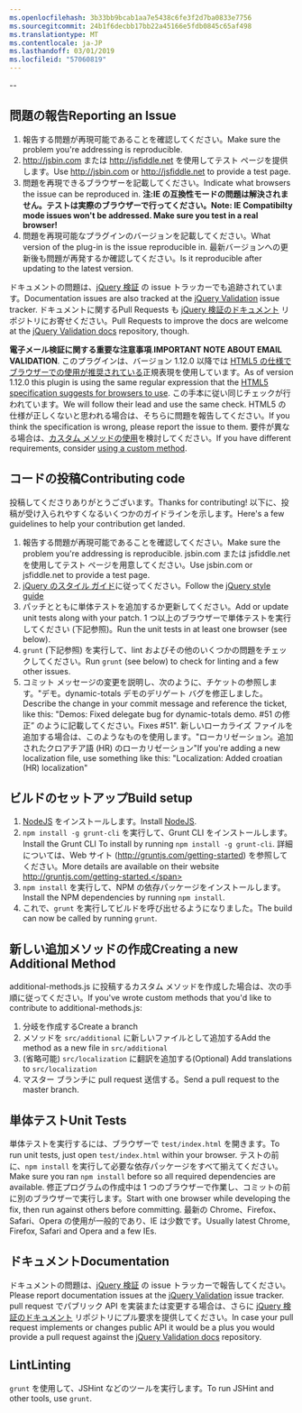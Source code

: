 ```yaml
---
ms.openlocfilehash: 3b33bb9bcab1aa7e5438c6fe3f2d7ba0833e7756
ms.sourcegitcommit: 24b1f6decbb17bb22a45166e5fdb0845c65af498
ms.translationtype: MT
ms.contentlocale: ja-JP
ms.lasthandoff: 03/01/2019
ms.locfileid: "57060819"
---
```

--

## <a name="reporting-an-issue"></a><span data-ttu-id="ca398-101">問題の報告</span><span class="sxs-lookup"><span data-stu-id="ca398-101">Reporting an Issue</span></span>

1. <span data-ttu-id="ca398-102">報告する問題が再現可能であることを確認してください。</span><span class="sxs-lookup"><span data-stu-id="ca398-102">Make sure the problem you're addressing is reproducible.</span></span>
2. <span data-ttu-id="ca398-103">http://jsbin.com または http://jsfiddle.net を使用してテスト ページを提供します。</span><span class="sxs-lookup"><span data-stu-id="ca398-103">Use http://jsbin.com or http://jsfiddle.net to provide a test page.</span></span>
3. <span data-ttu-id="ca398-104">問題を再現できるブラウザーを記載してください。</span><span class="sxs-lookup"><span data-stu-id="ca398-104">Indicate what browsers the issue can be reproduced in.</span></span> <span data-ttu-id="ca398-105">**注:IE の互換性モードの問題は解決されません。テストは実際のブラウザーで行ってください。**</span><span class="sxs-lookup"><span data-stu-id="ca398-105">**Note: IE Compatibilty mode issues won't be addressed. Make sure you test in a real browser!**</span></span>
4. <span data-ttu-id="ca398-106">問題を再現可能なプラグインのバージョンを記載してください。</span><span class="sxs-lookup"><span data-stu-id="ca398-106">What version of the plug-in is the issue reproducible in.</span></span> <span data-ttu-id="ca398-107">最新バージョンへの更新後も問題が再発するか確認してください。</span><span class="sxs-lookup"><span data-stu-id="ca398-107">Is it reproducible after updating to the latest version.</span></span>

<span data-ttu-id="ca398-108">ドキュメントの問題は、[jQuery 検証](https://github.com/jzaefferer/jquery-validation/issues) の issue トラッカーでも追跡されています。</span><span class="sxs-lookup"><span data-stu-id="ca398-108">Documentation issues are also tracked at the [jQuery Validation](https://github.com/jzaefferer/jquery-validation/issues) issue tracker.</span></span>
<span data-ttu-id="ca398-109">ドキュメントに関するPull Requests も [jQuery 検証のドキュメント](https://github.com/jzaefferer/validation-content) リポジトリにお寄せください。</span><span class="sxs-lookup"><span data-stu-id="ca398-109">Pull Requests to improve the docs are welcome at the [jQuery Validation docs](https://github.com/jzaefferer/validation-content) repository, though.</span></span>

<span data-ttu-id="ca398-110">**電子メール検証に関する重要な注意事項**.</span><span class="sxs-lookup"><span data-stu-id="ca398-110">**IMPORTANT NOTE ABOUT EMAIL VALIDATION**.</span></span> <span data-ttu-id="ca398-111">このプラグインは、バージョン 1.12.0 以降では [HTML5 の仕様でブラウザーでの使用が推奨されている](https://html.spec.whatwg.org/multipage/forms.html#valid-e-mail-address)正規表現を使用しています。</span><span class="sxs-lookup"><span data-stu-id="ca398-111">As of version 1.12.0 this plugin is using the same regular expression that the [HTML5 specification suggests for browsers to use](https://html.spec.whatwg.org/multipage/forms.html#valid-e-mail-address).</span></span> <span data-ttu-id="ca398-112">この手本に従い同じチェックが行われています。</span><span class="sxs-lookup"><span data-stu-id="ca398-112">We will follow their lead and use the same check.</span></span> <span data-ttu-id="ca398-113">HTML5 の仕様が正しくないと思われる場合は、そちらに問題を報告してください。</span><span class="sxs-lookup"><span data-stu-id="ca398-113">If you think the specification is wrong, please report the issue to them.</span></span> <span data-ttu-id="ca398-114">要件が異なる場合は、[カスタム メソッドの使用](http://jqueryvalidation.org/jQuery.validator.addMethod/)を検討してください。</span><span class="sxs-lookup"><span data-stu-id="ca398-114">If you have different requirements, consider [using a custom method](http://jqueryvalidation.org/jQuery.validator.addMethod/).</span></span>

## <a name="contributing-code"></a><span data-ttu-id="ca398-115">コードの投稿</span><span class="sxs-lookup"><span data-stu-id="ca398-115">Contributing code</span></span>

<span data-ttu-id="ca398-116">投稿してくださりありがとうございます。</span><span class="sxs-lookup"><span data-stu-id="ca398-116">Thanks for contributing!</span></span> <span data-ttu-id="ca398-117">以下に、投稿が受け入られやすくなるいくつかのガイドラインを示します。</span><span class="sxs-lookup"><span data-stu-id="ca398-117">Here's a few guidelines to help your contribution get landed.</span></span>

1. <span data-ttu-id="ca398-118">報告する問題が再現可能であることを確認してください。</span><span class="sxs-lookup"><span data-stu-id="ca398-118">Make sure the problem you're addressing is reproducible.</span></span> <span data-ttu-id="ca398-119">jsbin.com または jsfiddle.net を使用してテスト ページを用意してください。</span><span class="sxs-lookup"><span data-stu-id="ca398-119">Use jsbin.com or jsfiddle.net to provide a test page.</span></span>
2. <span data-ttu-id="ca398-120">[jQuery のスタイル ガイド](http://contribute.jquery.com/style-guides/js)に従ってください。</span><span class="sxs-lookup"><span data-stu-id="ca398-120">Follow the [jQuery style guide](http://contribute.jquery.com/style-guides/js)</span></span>
3. <span data-ttu-id="ca398-121">パッチとともに単体テストを追加するか更新してください。</span><span class="sxs-lookup"><span data-stu-id="ca398-121">Add or update unit tests along with your patch.</span></span> <span data-ttu-id="ca398-122">1 つ以上のブラウザーで単体テストを実行してください (下記参照)。</span><span class="sxs-lookup"><span data-stu-id="ca398-122">Run the unit tests in at least one browser (see below).</span></span>
4. <span data-ttu-id="ca398-123">`grunt` (下記参照) を実行して、lint およびその他のいくつかの問題をチェックしてください。</span><span class="sxs-lookup"><span data-stu-id="ca398-123">Run `grunt` (see below) to check for linting and a few other issues.</span></span>
5. <span data-ttu-id="ca398-124">コミット メッセージの変更を説明し、次のように、チケットの参照します。"デモ。dynamic-totals デモのデリゲート バグを修正しました。</span><span class="sxs-lookup"><span data-stu-id="ca398-124">Describe the change in your commit message and reference the ticket, like this: "Demos: Fixed delegate bug for dynamic-totals demo.</span></span> <span data-ttu-id="ca398-125">#51 の修正” のように記載してください。</span><span class="sxs-lookup"><span data-stu-id="ca398-125">Fixes #51".</span></span> <span data-ttu-id="ca398-126">新しいローカライズ ファイルを追加する場合は、このようなものを使用します。"ローカリゼーション。追加されたクロアチア語 (HR) のローカリゼーション"</span><span class="sxs-lookup"><span data-stu-id="ca398-126">If you're adding a new localization file, use something like this: "Localization: Added croatian (HR) localization"</span></span>

## <a name="build-setup"></a><span data-ttu-id="ca398-127">ビルドのセットアップ</span><span class="sxs-lookup"><span data-stu-id="ca398-127">Build setup</span></span>

1. <span data-ttu-id="ca398-128">[NodeJS](http://nodejs.org) をインストールします。</span><span class="sxs-lookup"><span data-stu-id="ca398-128">Install [NodeJS](http://nodejs.org).</span></span>
2. <span data-ttu-id="ca398-129">`npm install -g grunt-cli` を実行して、Grunt CLI をインストールします。</span><span class="sxs-lookup"><span data-stu-id="ca398-129">Install the Grunt CLI To install by running `npm install -g grunt-cli`.</span></span> <span data-ttu-id="ca398-130">詳細については、Web サイト (http://gruntjs.com/getting-started) を参照してください。</span><span class="sxs-lookup"><span data-stu-id="ca398-130">More details are available on their website http://gruntjs.com/getting-started.</span></span>
3. <span data-ttu-id="ca398-131">`npm install` を実行して、NPM の依存パッケージをインストールします。</span><span class="sxs-lookup"><span data-stu-id="ca398-131">Install the NPM dependencies by running `npm install`.</span></span>
4. <span data-ttu-id="ca398-132">これで、`grunt` を実行してビルドを呼び出せるようになりました。</span><span class="sxs-lookup"><span data-stu-id="ca398-132">The build can now be called by running `grunt`.</span></span>

## <a name="creating-a-new-additional-method"></a><span data-ttu-id="ca398-133">新しい追加メソッドの作成</span><span class="sxs-lookup"><span data-stu-id="ca398-133">Creating a new Additional Method</span></span>

<span data-ttu-id="ca398-134">additional-methods.js に投稿するカスタム メソッドを作成した場合は、次の手順に従ってください。</span><span class="sxs-lookup"><span data-stu-id="ca398-134">If you've wrote custom methods that you'd like to contribute to additional-methods.js:</span></span>

1. <span data-ttu-id="ca398-135">分岐を作成する</span><span class="sxs-lookup"><span data-stu-id="ca398-135">Create a branch</span></span>
2. <span data-ttu-id="ca398-136">メソッドを `src/additional` に新しいファイルとして追加する</span><span class="sxs-lookup"><span data-stu-id="ca398-136">Add the method as a new file in `src/additional`</span></span>
3. <span data-ttu-id="ca398-137">(省略可能) `src/localization` に翻訳を追加する</span><span class="sxs-lookup"><span data-stu-id="ca398-137">(Optional) Add translations to `src/localization`</span></span>
4. <span data-ttu-id="ca398-138">マスター ブランチに pull request 送信する。</span><span class="sxs-lookup"><span data-stu-id="ca398-138">Send a pull request to the master branch.</span></span>

## <a name="unit-tests"></a><span data-ttu-id="ca398-139">単体テスト</span><span class="sxs-lookup"><span data-stu-id="ca398-139">Unit Tests</span></span>

<span data-ttu-id="ca398-140">単体テストを実行するには、ブラウザーで `test/index.html` を開きます。</span><span class="sxs-lookup"><span data-stu-id="ca398-140">To run unit tests, just open `test/index.html` within your browser.</span></span> <span data-ttu-id="ca398-141">テストの前に、`npm install` を実行して必要な依存パッケージをすべて揃えてください。</span><span class="sxs-lookup"><span data-stu-id="ca398-141">Make sure you ran `npm install` before so all required dependencies are available.</span></span>
<span data-ttu-id="ca398-142">修正プログラムの作成中は 1 つのブラウザーで作業し、コミットの前に別のブラウザーで実行します。</span><span class="sxs-lookup"><span data-stu-id="ca398-142">Start with one browser while developing the fix, then run against others before committing.</span></span> <span data-ttu-id="ca398-143">最新の Chrome、Firefox、Safari、Opera の使用が一般的であり、IE は少数です。</span><span class="sxs-lookup"><span data-stu-id="ca398-143">Usually latest Chrome, Firefox, Safari and Opera and a few IEs.</span></span>

## <a name="documentation"></a><span data-ttu-id="ca398-144">ドキュメント</span><span class="sxs-lookup"><span data-stu-id="ca398-144">Documentation</span></span>

<span data-ttu-id="ca398-145">ドキュメントの問題は、[jQuery 検証](https://github.com/jzaefferer/jquery-validation/issues) の issue トラッカーで報告してください。</span><span class="sxs-lookup"><span data-stu-id="ca398-145">Please report documentation issues at the [jQuery Validation](https://github.com/jzaefferer/jquery-validation/issues) issue tracker.</span></span>
<span data-ttu-id="ca398-146">pull request でパブリック API を実装または変更する場合は、さらに [jQuery 検証のドキュメント](https://github.com/jzaefferer/validation-content) リポジトリにプル要求を提供してください。</span><span class="sxs-lookup"><span data-stu-id="ca398-146">In case your pull request implements or changes public API it would be a plus you would provide a pull request against the [jQuery Validation docs](https://github.com/jzaefferer/validation-content) repository.</span></span>

## <a name="linting"></a><span data-ttu-id="ca398-147">Lint</span><span class="sxs-lookup"><span data-stu-id="ca398-147">Linting</span></span>

<span data-ttu-id="ca398-148">`grunt` を使用して、JSHint などのツールを実行します。</span><span class="sxs-lookup"><span data-stu-id="ca398-148">To run JSHint and other tools, use `grunt`.</span></span>
